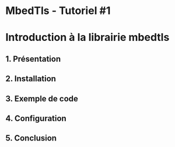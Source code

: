 MbedTls - Tutoriel #1
====================

# Introduction à la librairie mbedtls

## 1. Présentation

## 2. Installation

## 3. Exemple de code

## 4. Configuration

## 5. Conclusion